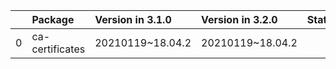 <!-- markdown-link-check-disable -->

|    | Package         | Version in 3.1.0   | Version in 3.2.0   | Status   |
|---:|:----------------|:-------------------|:-------------------|:---------|
|  0 | ca-certificates | 20210119~18.04.2   | 20210119~18.04.2   |          |